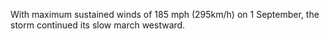 With maximum sustained winds of 185 mph (295km/h) on 1 September, the storm continued its slow march westward.
